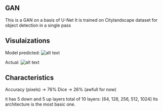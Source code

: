 ## GAN 
This is a GAN on a basis of U-Net
It is trained on Citylandscape dataset for object detection in a single pass

## Visulaizations
Model predicted:
![alt text](./saved_images/pred_random)

Actual:
![alt text](./saved_images/true_random)

## Characteristics
Accuracy (pixels) -> 76%
Dice -> 26% (awfull for now)

it has 5 down and 5 up layers total of 10 layers:
[64, 128, 256, 512, 1024]
Its architecture is the most basic one.
